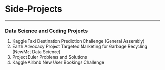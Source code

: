 # Side-Projects

---
### Data Science and Coding Projects

1. Kaggle Taxi Destination Prediction Challenge (General Assembly)
2. Earth Advocacy Project Targeted Marketing for Garbage Recycling (NewMet Data Science)
3. Project Euler Problems and Solutions
4. Kaggle Airbnb New User Bookings Challenge
